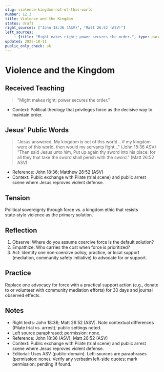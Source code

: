 ```yaml
---
slug: violence-kingdom-not-of-this-world
number: 12.3
title: Violence and the Kingdom
status: draft
right_sources: ["John 18:36 (ASV)", "Matt 26:52 (ASV)"]
left_sources:
	- {title: "Might makes right; power secures the order.", type: paraphrase, permission: none}
updated: 2025-10-11
public_only_check: ok
---
```


# Violence and the Kingdom

## Received Teaching
> "Might makes right; power secures the order."
- Context: Political theology that privileges force as the decisive way to maintain order.

## Jesus' Public Words
> "Jesus answered, My kingdom is not of this world... if my kingdom were of this world, then would my servants fight..." (John 18:36 ASV)
> "Then said Jesus unto him, Put up again thy sword into his place: for all they that take the sword shall perish with the sword." (Matt 26:52 ASV)
- Reference: John 18:36; Matthew 26:52 (ASV)
- Context: Public exchange with Pilate (trial scene) and public arrest scene where Jesus reproves violent defense.

## Tension
Political sovereignty through force vs. a kingdom ethic that resists state‑style violence as the primary solution.

## Reflection
1. Observe: Where do you assume coercive force is the default solution?
2. Empathize: Who carries the cost when force is prioritized?
3. Act: Identify one non‑coercive policy, practice, or local support (mediation, community safety initiative) to advocate for or support.

## Practice
Replace one advocacy for force with a practical support action (e.g., donate to or volunteer with community mediation efforts) for 30 days and journal observed effects.

## Notes
- Right texts: John 18:36; Matt 26:52 (ASV). Note contextual differences (Pilate trial vs. arrest); public settings noted.
- Left source paraphrased; permission: none.
- Reference: John 18:36 (ASV); Matt 26:52 (ASV)
- Context: Public exchange with Pilate (trial scene) and public arrest scene where Jesus reproves violent defense.
- Editorial: Uses ASV (public-domain). Left-sources are paraphrases (permission: none). Verify any verbatim left-side quotes; mark permission: pending if found.
